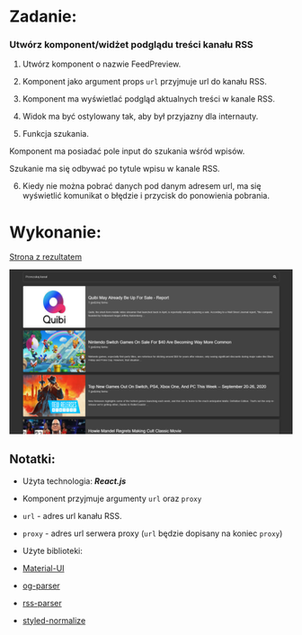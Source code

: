 # Zadanie:

### Utwórz komponent/widżet podglądu treści kanału RSS

1. Utwórz komponent o nazwie FeedPreview.

2. Komponent jako argument props `url` przyjmuje url do kanału RSS.

3. Komponent ma wyświetlać podgląd aktualnych treści w kanale RSS.

4. Widok ma być ostylowany tak, aby był przyjazny dla internauty.

5. Funkcja szukania.

Komponent ma posiadać pole input do szukania wśród wpisów.

Szukanie ma się odbywać po tytule wpisu w kanale RSS.

6. Kiedy nie można pobrać danych pod danym adresem url, ma się wyświetlić komunikat o błędzie i przycisk do ponowienia pobrania.

# Wykonanie:

[Strona z rezultatem](https://somebody16.github.io/netzindianer-recruitment-frontend-react/)

![Zrzut ekranu resultatu](preview.png)

## Notatki:

-   Użyta technologia: **_React.js_**

-   Komponent przyjmuje argumenty `url` oraz `proxy`

-   `url` - adres url kanału RSS.

-   `proxy` - adres url serwera proxy (`url` będzie dopisany na koniec `proxy`)

-   Użyte biblioteki:

-   [Material-UI](https://material-ui.com)

-   [og-parser](https://www.npmjs.com/package/og-parser)

-   [rss-parser](https://www.npmjs.com/package/rss-parser)

-   [styled-normalize](https://www.npmjs.com/package/styled-normalize)

